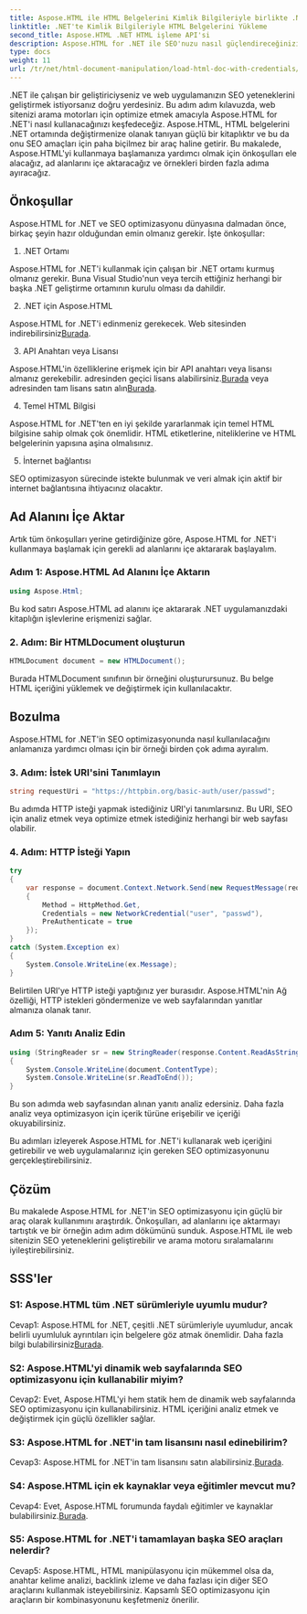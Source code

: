 ```yaml
---
title: Aspose.HTML ile HTML Belgelerini Kimlik Bilgileriyle birlikte .NET'e yükleyin
linktitle: .NET'te Kimlik Bilgileriyle HTML Belgelerini Yükleme
second_title: Aspose.HTML .NET HTML işleme API'si
description: Aspose.HTML for .NET ile SEO'nuzu nasıl güçlendireceğinizi öğrenin. Sıralamaları artırın, web içeriğini analiz edin ve arama motorları için optimize edin.
type: docs
weight: 11
url: /tr/net/html-document-manipulation/load-html-doc-with-credentials/
---
```


.NET ile çalışan bir geliştiriciyseniz ve web uygulamanızın SEO yeteneklerini geliştirmek istiyorsanız doğru yerdesiniz. Bu adım adım kılavuzda, web sitenizi arama motorları için optimize etmek amacıyla Aspose.HTML for .NET'i nasıl kullanacağınızı keşfedeceğiz. Aspose.HTML, HTML belgelerini .NET ortamında değiştirmenize olanak tanıyan güçlü bir kitaplıktır ve bu da onu SEO amaçları için paha biçilmez bir araç haline getirir. Bu makalede, Aspose.HTML'yi kullanmaya başlamanıza yardımcı olmak için önkoşulları ele alacağız, ad alanlarını içe aktaracağız ve örnekleri birden fazla adıma ayıracağız.

## Önkoşullar

Aspose.HTML for .NET ve SEO optimizasyonu dünyasına dalmadan önce, birkaç şeyin hazır olduğundan emin olmanız gerekir. İşte önkoşullar:

1. .NET Ortamı

Aspose.HTML for .NET'i kullanmak için çalışan bir .NET ortamı kurmuş olmanız gerekir. Buna Visual Studio'nun veya tercih ettiğiniz herhangi bir başka .NET geliştirme ortamının kurulu olması da dahildir.

2. .NET için Aspose.HTML

Aspose.HTML for .NET'i edinmeniz gerekecek. Web sitesinden indirebilirsiniz[Burada](https://releases.aspose.com/html/net/). 

3. API Anahtarı veya Lisansı

 Aspose.HTML'in özelliklerine erişmek için bir API anahtarı veya lisansı almanız gerekebilir. adresinden geçici lisans alabilirsiniz.[Burada](https://purchase.aspose.com/temporary-license/) veya adresinden tam lisans satın alın[Burada](https://purchase.aspose.com/buy).

4. Temel HTML Bilgisi

Aspose.HTML for .NET'ten en iyi şekilde yararlanmak için temel HTML bilgisine sahip olmak çok önemlidir. HTML etiketlerine, niteliklerine ve HTML belgelerinin yapısına aşina olmalısınız.

5. İnternet bağlantısı

SEO optimizasyon sürecinde istekte bulunmak ve veri almak için aktif bir internet bağlantısına ihtiyacınız olacaktır.

## Ad Alanını İçe Aktar

Artık tüm önkoşulları yerine getirdiğinize göre, Aspose.HTML for .NET'i kullanmaya başlamak için gerekli ad alanlarını içe aktararak başlayalım.

### Adım 1: Aspose.HTML Ad Alanını İçe Aktarın

```csharp
using Aspose.Html;
```

Bu kod satırı Aspose.HTML ad alanını içe aktararak .NET uygulamanızdaki kitaplığın işlevlerine erişmenizi sağlar.

### 2. Adım: Bir HTMLDocument oluşturun

```csharp
HTMLDocument document = new HTMLDocument();
```

Burada HTMLDocument sınıfının bir örneğini oluşturursunuz. Bu belge HTML içeriğini yüklemek ve değiştirmek için kullanılacaktır.

## Bozulma

Aspose.HTML for .NET'in SEO optimizasyonunda nasıl kullanılacağını anlamanıza yardımcı olması için bir örneği birden çok adıma ayıralım.

### 3. Adım: İstek URI'sini Tanımlayın

```csharp
string requestUri = "https://httpbin.org/basic-auth/user/passwd";
```

Bu adımda HTTP isteği yapmak istediğiniz URI'yi tanımlarsınız. Bu URI, SEO için analiz etmek veya optimize etmek istediğiniz herhangi bir web sayfası olabilir.

### 4. Adım: HTTP İsteği Yapın

```csharp
try
{
    var response = document.Context.Network.Send(new RequestMessage(requestUri)
    {
        Method = HttpMethod.Get,
        Credentials = new NetworkCredential("user", "passwd"),
        PreAuthenticate = true
    });
}
catch (System.Exception ex)
{
    System.Console.WriteLine(ex.Message);
}
```

Belirtilen URI'ye HTTP isteği yaptığınız yer burasıdır. Aspose.HTML'nin Ağ özelliği, HTTP istekleri göndermenize ve web sayfalarından yanıtlar almanıza olanak tanır.

### Adım 5: Yanıtı Analiz Edin

```csharp
using (StringReader sr = new StringReader(response.Content.ReadAsString()))
{
    System.Console.WriteLine(document.ContentType);
    System.Console.WriteLine(sr.ReadToEnd());
}
```

Bu son adımda web sayfasından alınan yanıtı analiz edersiniz. Daha fazla analiz veya optimizasyon için içerik türüne erişebilir ve içeriği okuyabilirsiniz.

Bu adımları izleyerek Aspose.HTML for .NET'i kullanarak web içeriğini getirebilir ve web uygulamalarınız için gereken SEO optimizasyonunu gerçekleştirebilirsiniz.

## Çözüm

Bu makalede Aspose.HTML for .NET'in SEO optimizasyonu için güçlü bir araç olarak kullanımını araştırdık. Önkoşulları, ad alanlarını içe aktarmayı tartıştık ve bir örneğin adım adım dökümünü sunduk. Aspose.HTML ile web sitenizin SEO yeteneklerini geliştirebilir ve arama motoru sıralamalarını iyileştirebilirsiniz.

## SSS'ler

### S1: Aspose.HTML tüm .NET sürümleriyle uyumlu mudur?

 Cevap1: Aspose.HTML for .NET, çeşitli .NET sürümleriyle uyumludur, ancak belirli uyumluluk ayrıntıları için belgelere göz atmak önemlidir. Daha fazla bilgi bulabilirsiniz[Burada](https://reference.aspose.com/html/net/).

### S2: Aspose.HTML'yi dinamik web sayfalarında SEO optimizasyonu için kullanabilir miyim?

Cevap2: Evet, Aspose.HTML'yi hem statik hem de dinamik web sayfalarında SEO optimizasyonu için kullanabilirsiniz. HTML içeriğini analiz etmek ve değiştirmek için güçlü özellikler sağlar.

### S3: Aspose.HTML for .NET'in tam lisansını nasıl edinebilirim?

 Cevap3: Aspose.HTML for .NET'in tam lisansını satın alabilirsiniz.[Burada](https://purchase.aspose.com/buy).

### S4: Aspose.HTML için ek kaynaklar veya eğitimler mevcut mu?

 Cevap4: Evet, Aspose.HTML forumunda faydalı eğitimler ve kaynaklar bulabilirsiniz.[Burada](https://forum.aspose.com/).

### S5: Aspose.HTML for .NET'i tamamlayan başka SEO araçları nelerdir?

Cevap5: Aspose.HTML, HTML manipülasyonu için mükemmel olsa da, anahtar kelime analizi, backlink izleme ve daha fazlası için diğer SEO araçlarını kullanmak isteyebilirsiniz. Kapsamlı SEO optimizasyonu için araçların bir kombinasyonunu keşfetmeniz önerilir.